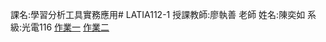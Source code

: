 課名:學習分析工具實務應用# LATIA112-1
授課教師:廖執善 老師
姓名:陳奕如
系級:光電116
[作業一](https://github.com/ijuc/LATIA112-1/blob/main/hw.py)
[作業二](https://github.com/ijuc/LATIA112-1/tree/main/%E7%88%AC%E8%9F%B2)

